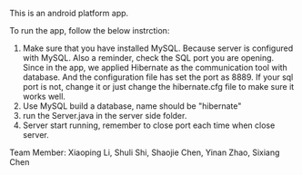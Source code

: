 This is an android platform app.

To run the app, follow the below instrction:
1. Make sure that you have installed MySQL. Because server is configured with MySQL. Also a reminder, check the SQL port you are opening. Since in the app, we applied Hibernate as the communication tool with database. And the configuration file has set the port as 8889. If your sql port is not, change it or just change the hibernate.cfg file to make sure it works well.
2. Use MySQL build a database, name should be "hibernate"
3. run the Server.java in the server side folder.
4. Server start running, remember to close port each time when close server.


Team Member:
Xiaoping Li, Shuli Shi, Shaojie Chen, Yinan Zhao, Sixiang Chen
